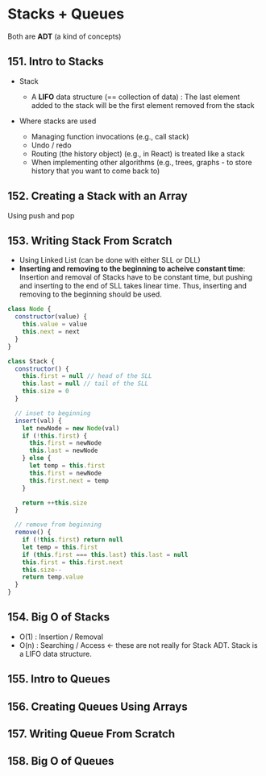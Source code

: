 # Stacks + Queues

Both are **ADT** (a kind of concepts)

## 151. Intro to Stacks

- Stack
  - A **LIFO** data structure (== collection of data) : The last element added to the stack will be the first element removed from the stack

- Where stacks are used
  - Managing function invocations (e.g., call stack)
  - Undo / redo
  - Routing (the history object) (e.g., in React) is treated like a stack
  - When implementing other algorithms (e.g., trees, graphs - to store history that you want to come back to)

## 152. Creating a Stack with an Array

Using push and pop

## 153. Writing Stack From Scratch

- Using Linked List (can be done with either SLL or DLL)
- **Inserting and removing to the beginning to acheive constant time**: Insertion and removal of Stacks have to be constant time, but pushing and inserting to the end of SLL takes linear time. Thus, inserting and removing to the beginning should be used.

```js
class Node {
  constructor(value) {
    this.value = value
    this.next = next
  }
}

class Stack {
  constructor() {
    this.first = null // head of the SLL
    this.last = null // tail of the SLL
    this.size = 0
  }

  // inset to beginning
  insert(val) {
    let newNode = new Node(val)
    if (!this.first) {
      this.first = newNode
      this.last = newNode
    } else {
      let temp = this.first
      this.first = newNode
      this.first.next = temp
    }

    return ++this.size
  }

  // remove from beginning
  remove() {
    if (!this.first) return null
    let temp = this.first
    if (this.first === this.last) this.last = null
    this.first = this.first.next
    this.size--
    return temp.value
  }
}
```

## 154. Big O of Stacks

- O(1) : Insertion / Removal
- O(n) : Searching / Access <- these are not really for Stack ADT. Stack is a LIFO data structure.

## 155. Intro to Queues

## 156. Creating Queues Using Arrays

## 157. Writing Queue From Scratch

## 158. Big O of Queues
